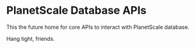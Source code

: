 # PlanetScale Database APIs

This the future home for core APIs to interact with PlanetScale database.

Hang tight, friends.

